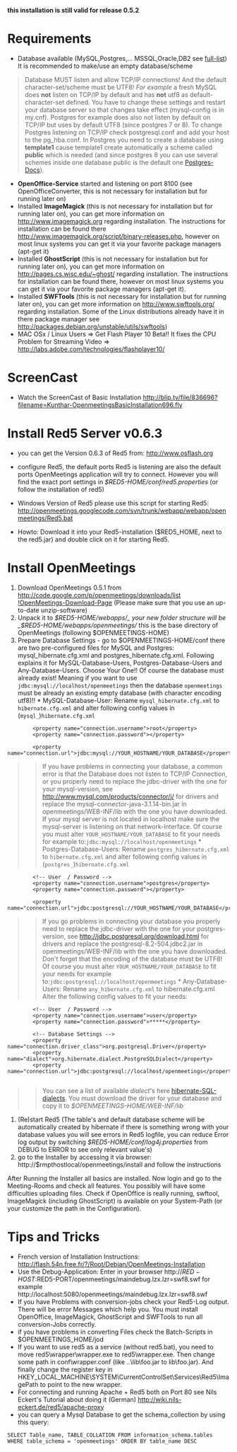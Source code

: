 **this installation is still valid for release 0.5.2**

# Requirements #

  * Database available (MySQL,Postgres,... MSSQL,Oracle,DB2 see [full-list](http://www.hibernate.org/hib_docs/reference/en/html/configuration-optional.html#configuration-optional-dialects)) It is recommended to make/use an empty database/scheme
> Database MUST listen and allow TCP/IP connections! And the default character-set/scheme must be UTF8! _For example_ a fresh MySQL does **not** listen on TCP/IP by default and has **not** utf8 as default-character-set defined. You have to change these settings and restart your database server so that changes take effect (mysql-config is in my.cnf). Postgres for example does also not listen by default on TCP/IP but uses by default UTF8 (since postgres 7 or 8). To change Postgres listening on TCP/IP check postgresql.conf and add your host to the pg\_hba.conf. In Postgres you need to create a database using **template1** cause template1 create automatically a scheme called **public** which is needed (and since postgres 8 you can use several schemes inside one database public is the default one [Postgres-Docs](http://www.postgresql.org/docs/8.2/interactive/ddl-schemas.html#DDL-SCHEMAS-PATH)).
  * **OpenOffice-Service** started and listening on port 8100 (see OpenOfficeConverter, this is not necessary for installation but for running later on)
  * Installed **ImageMagick** (this is not necessary for installation but for running later on), you can get more information on http://www.imagemagick.org regarding installation. The instructions for installation can be found there http://www.imagemagick.org/script/binary-releases.php, however on most linux systems you can get it via your favorite package managers (apt-get it)
  * Installed **GhostScript** (this is not necessary for installation but for running later on), you can get more information on http://pages.cs.wisc.edu/~ghost/ regarding installation. The instructions for installation can be found there, however on most linux systems you can get it via your favorite package managers (apt-get it).
  * Installed **SWFTools** (this is not necessary for installation but for running later on), you can get more information on http://www.swftools.org/ regarding installation. Some of the Linux distributions already have it in there package manager see http://packages.debian.org/unstable/utils/swftools)
  * MAC OSx / Linux Users => Get Flash Player 10 Beta!! It fixes the CPU Problem for Streaming Video => http://labs.adobe.com/technologies/flashplayer10/
# ScreenCast #

  * Watch the ScreenCast of Basic Installation http://blip.tv/file/836696?filename=Kunthar-OpenmeetingsBasicInstallation696.flv

# Install Red5 Server v0.6.3 #

  * you can get the Version 0.6.3 of Red5 from: http://www.osflash.org
  * configure Red5, the default ports Red5 is listening are also the default ports OpenMeetings application will try to connect. However you will find the exact port settings in _$RED5-HOME/conf/red5.properties_ (or follow the installation of red5)

  * Windows Version of Red5 please use this script for starting Red5: http://openmeetings.googlecode.com/svn/trunk/webapp/webapp/openmeetings/Red5.bat
  * Howto: Download it into your Red5-installation ($RED5\_HOME, next to the red5.jar) and double click on it for starting Red5.

# Install OpenMeetings #
  1. Download OpenMeetings 0.5.1 from [http://code.google.com/p/openmeetings/downloads/list !OpenMeetings-Download-Page](.md) (Please make sure that you use an up-to-date unzip-software)
  1. Unpack it to _$RED5-HOME/webapps/_ your new folder structure will be _$RED5-HOME/webapps/openmeetings/_ this is the base directory of OpenMeetings (following $OPENMEETINGS-HOME)
  1. Prepare Database Settings - go to $OPENMEETINGS-HOME/conf there are two pre-configured files for MySQL and Postgres: mysql\_hibernate.cfg.xml and postgres\_hibernate.cfg.xml. Following explains it for MySQL-Database-Users, Postgres-Database-Users and Any-Database-Users. Choose Your One!! Of course the database must already exist! Meaning if you want to use  `jdbc:mysql://localhost/openmeetings` then the database `openmeetings` must be already an existing empty database (with character encoding utf8)!!
    * MySQL-Database-User: Rename `mysql_hibernate.cfg.xml` to `hibernate.cfg.xml` and alter following config values in (`mysql_`)`hibernate.cfg.xml`
```
		<property name="connection.username">root</property>
		<property name="connection.password"></property>

		<property name="connection.url">jdbc:mysql://YOUR_HOSTNAME/YOUR_DATABASE</property>	
```
> > If you have problems in connecting your database, a common error is that the Database does not listen to TCP/IP Connection, or you properly need to replace the jdbc-driver with the one for your mysql-version, see http://www.mysql.com/products/connector/j/ for drivers and replace the mysql-connector-java-3.1.14-bin.jar in openmeetings/WEB-INF/lib with the one you have downloaded. If your mysql server is not located in localhost make sure the mysql-server is listening on that network-interface.
> > Of course you must alter `YOUR_HOSTNAME/YOUR_DATABASE` to fit your needs for example to:`jdbc:mysql://localhost/openmeetings`
    * Postgres-Database-Users: Rename `postgres_hibernate.cfg.xml` to `hibernate.cfg.xml` and alter following config values in (`postgres_`)`hibernate.cfg.xml`
```
		<!-- User  / Password -->
		<property name="connection.username">postgres</property>
		<property name="connection.password"></property>
		
		<property name="connection.url">jdbc:postgresql://YOUR_HOSTNAME/YOUR_DATABASE</property>	
```
> > If you go problems in connecting your database you properly need to replace the jdbc-driver with the one for your postgres-version, see http://jdbc.postgresql.org/download.html for drivers and replace the postgresql-8.2-504.jdbc2.jar in openmeetings/WEB-INF/lib with the one you have downloaded. Don't forget that the encoding of the database must be UTF8!
> > Of course you must alter `YOUR_HOSTNAME/YOUR_DATABASE` to fit your needs for example to:`jdbc:postgresql://localhost/openmeetings`
    * Any-Database-Users: Rename `any_hibernate.cfg.xml` to hibernate.cfg.xml.
> > Alter the following config values to fit your needs:
```
		<!-- User  / Password -->
		<property name="connection.username">user</property>
		<property name="connection.password">*****</property>
		
		<!-- Database Settings -->
		<property name="connection.driver_class">org.postgresql.Driver</property>
		<property name="dialect">org.hibernate.dialect.PostgreSQLDialect</property>
		<property name="connection.url">jdbc:postgresql://localhost/openmeetings</property>	
		
```
> > You can see a list of available _dialect_'s here [hibernate-SQL-dialects](http://www.hibernate.org/hib_docs/reference/en/html/session-configuration.html#configuration-optional-dialects). You must download the driver for your database and copy it to _$OPENMEETINGS-HOME/WEB-INF/lib_
  1. (Re)start Red5 (The table's and default database scheme will be automatically created by hibernate if there is something wrong with your database values you will see errors in Red5 logfile, you can reduce Error log output by switching _$RED5-HOME/conf/log4j.properties_ from DEBUG to ERROR to see only relevant value's)
  1. go to the Installer by accessing it via browser: http://$rmpthostlocal/openmeetings/install and follow the instructions

After Running the Installer all basics are installed. Now login and go to the Meeting-Rooms and check all features. You possibly will have some difficulties uploading files. Check if OpenOffice is really running, swftool, ImageMagick (including GhostScript) is available on  your System-Path (or your customize the path in the Configuration).


# Tips and Tricks #

  * French version of Installation Instructions: http://flash.54n.free.fr/?/Root/Debian/OpenMeetings-Installation
  * Use the Debug-Application: Enter in your browser http://$RED-HOST:$RED5-PORT/openmeetings/maindebug.lzx.lzr=swf8.swf for example http://localhost:5080/openmeetings/maindebug.lzx.lzr=swf8.swf
  * If you have Problems with conversion-jobs check your Red5-Log output. There will be error Messages which help you. You must install OpenOffice, ImageMagick, GhostScript and SWFTools to run all conversion-Jobs correctly.
  * if you have problems in converting Files check the Batch-Scripts in $OPENMEETINGS\_HOME/jod
  * If you want to use red5 as a service (without red5.bat), you need to move red5\wrapper\wrapper.exe to red5\wrapper.exe. Then change some path in conf\wrapper.conf (like ..\lib\foo.jar to lib\foo.jar). And finally change the register key in HKEY\_LOCAL\_MACHINE\SYSTEM\CurrentControlSet\Services\Red5\ImagePath to point to the new wrapper.
  * For connecting and running Apache + Red5 both on Port 80 see Nils Eckert's Tutorial about doing it (German) http://wiki.nils-eckert.de/red5/apache-proxy
  * you can query a Mysql Database to get the schema\_collection by using this query:
```
SELECT Table_name, TABLE_COLLATION FROM information_schema.tables WHERE table_schema = 'openmeetings' ORDER BY table_name DESC
```